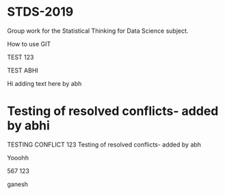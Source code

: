 # STDS-2019
Group work for the Statistical Thinking for Data Science subject.

How to use GIT

TEST 123

TEST ABHI

Hi adding text here by abh

Testing of resolved conflicts- added by abhi
=======
TESTING CONFLICT 123
Testing of resolved conflicts- added by abh

Yooohh

567
123

ganesh